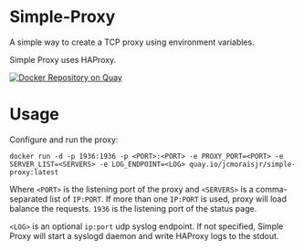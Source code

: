 # Simple-Proxy

A simple way to create a TCP proxy using environment variables.

Simple Proxy uses HAProxy.

[![Docker Repository on Quay](https://quay.io/repository/jcmoraisjr/simple-proxy/status "Docker Repository on Quay")](https://quay.io/repository/jcmoraisjr/simple-proxy)

# Usage

Configure and run the proxy:

	docker run -d -p 1936:1936 -p <PORT>:<PORT> -e PROXY_PORT=<PORT> -e SERVER_LIST=<SERVERS> -e LOG_ENDPOINT=<LOG> quay.io/jcmoraisjr/simple-proxy:latest

Where `<PORT>` is the listening port of the proxy and `<SERVERS>` is a comma-separated list of `IP:PORT`. If more than one `IP:PORT` is used, proxy will load balance the requests. `1936` is the listening port of the status page.

`<LOG>` is an optional `ip:port` udp syslog endpoint. If not specified, Simple Proxy will start a syslogd daemon and write HAProxy logs to the stdout.
